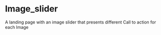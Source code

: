 # Image_slider
A landing page with an image slider that presents different Call to action for each Image

